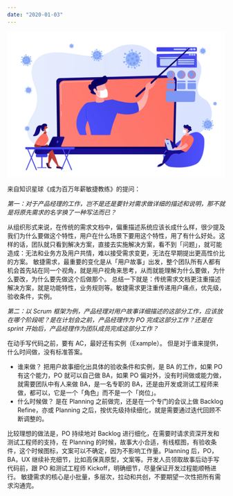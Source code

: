 ```yaml
---
date: "2020-01-03"
---
```


<img src="/_image/image_2023-11-06-00-00-27.png" alt="">

来自知识星球《成为百万年薪敏捷教练》的提问：

_第一：对于产品经理的工作，岂不是还是要针对需求做详细的描述和说明，那不就是将原先需求的名字换了一种写法而已？_

从组织形式来说，在传统的需求文档中，偏重描述系统应该长成什么样，很少提及我们为什么要做这个特性，用户在什么场景下要用这个特性，用了有什么好处。这样的话，团队就只看到解决方案，直接去实施解决方案，看不到「问题」，就可能造成：无法和业务方及用户共情，难以接受需求变更，无法在早期提出更高性价比的方案。
敏捷需求，最重要的变化是从「用户故事」出发，整个团队所有人都有机会首先站在同一个视角，就是用户视角来思考，从而就能理解为什么要做，为什么要改，为什么要先做这个后做那个。
总结一下就是：传统需求文档更注重描述解决方案，就是功能特性，业务规则等。敏捷需求更注重传递用户痛点，优先级，验收条件，实例。

_第二：以 Scrum 框架为例，产品经理对用户故事详细描述的这部分工作，应该放在哪个阶段呢？是在计划会之前，产品经理作为 PO 完成这部分工作？还是在 sprint 开始后，产品经理作为团队成员完成这部分工作？_

在动手写代码之前，要有 AC，最好还有实例（Example）。
但是对于谁来提供，什么时间做，没有标准答案。

-   谁来做？
    把用户故事细化出具体的验收条件和实例，是 BA 的工作，如果 PO 有这个能力，PO 就可以自己做 BA，如果 PO 偏对外，没有时间做或能力做，就需要团队中有人来做 BA，是一名专职的 BA，还是由开发或测试工程师来做，都可以，它是一个「角色」而不是一个「岗位」。
-   什么时候做？
    是在 Planning 之前做完，还是在一个专门的会议上做 Backlog Refine，亦或 Planning 之后，按优先级持续细化，就是需要通过迭代回顾不断调整的。

比较理想的做法是，PO 持续地对 Backlog 进行细化，在需要时请求资深开发和测试工程师的支持，在 Planning 的时候，故事大小合适，有线框图，有验收条件，这个时候图标，文案可以不确定，因为不影响工作量。Planning 后，PO，BA，UX 继续补充细节，比如高保真原型，文案等。开发人员领取故事后动手写代码前，跟 PO 和测试工程师 Kickoff，明确细节，尽量保证开发过程能顺畅进行。
敏捷需求的核心是小批量，多层次，拉动和共创，不要期望一次性把所有需求沟通完。

